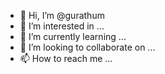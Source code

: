 - 👋 Hi, I’m @gurathum
- 👀 I’m interested in ...
- 🌱 I’m currently learning ...
- 💞️ I’m looking to collaborate on ...
- 📫 How to reach me ...

<!---
gurathum/gurathum is a ✨ special ✨ repository because its `README.md` (this file) appears on your GitHub profile.
You can click the Preview link to take a look at your changes.
--->
